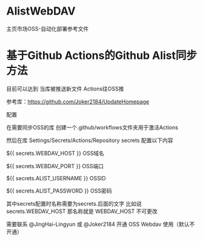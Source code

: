 # AlistWebDAV
主页市场OSS-自动化部署参考文件

# 基于Github Actions的Github Alist同步方法

目前可以达到 当库被推送新文件 Actions往OSS推

参考库：https://github.com/Joker2184/UpdateHomepage

配置

在需要同步OSS的库 创建一个.github/workflows文件夹用于激活Actions

然后在库 Settings/Secrets/Actions/Repository secrets 配置以下内容

${{ secrets.WEBDAV_HOST }} OSS域名 

${{ secrets.WEBDAV_PORT }} OSS端口

${{ secrets.ALIST_USERNAME }}  OSSID

${{ secrets.ALIST_PASSWORD }}  OSS密码

其中secrets配置时名称需要为secrets.后面的文字 比如说secrets.WEBDAV_HOST 那名称就是 WEBDAV_HOST 不可更改

需要联系 @JingHai-Lingyun 或 @Joker2184 开通 OSS Webdav 使用（默认不开通）

